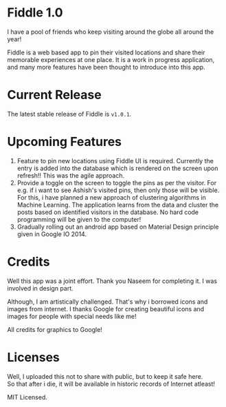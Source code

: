Fiddle 1.0
==============

I have a pool of friends who keep visiting around the globe all around the year!

Fiddle is a web based app to pin their visited locations and share their memorable experiences at one place. It is a work in progress application, and many more features have been thought to introduce into this app.



Current Release
===================
The latest stable release of Fiddle is `v1.0.1`.



Upcoming Features
===================
   1. Feature to pin new locations using Fiddle UI is required. Currently the entry is added into the database which is rendered on the screen upon refresh!! This was the agile approach.
   2. Provide a toggle on the screen to toggle the pins as per the visitor. For e.g. if i want to see Ashish's visited pins, then only those will be visible. For this, i have planned a new approach of clustering algorithms in Machine Learning. The application learns from the data and cluster the posts based on identified visitors in the database. No hard code programming will be given to the computer!
   3. Gradually rolling out an android app based on Material Design principle given in Google IO 2014.


Credits
============
Well this app was a joint effort. Thank you Naseem for completing it. I was involved in design part.

Although, I am artistically challenged. That's why i borrowed icons and images from internet. I thanks Google for creating beautiful icons and images for people with special needs like me!

All credits for graphics to Google!


Licenses
=============
Well, I uploaded this not to share with public, but to keep it safe here.<br/>
So that after i die, it will be available in historic records of Internet atleast!

MIT Licensed.
